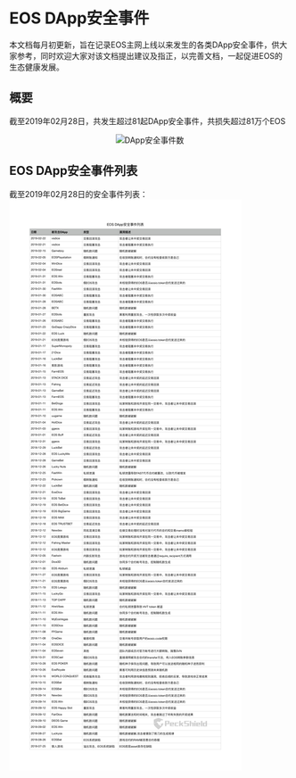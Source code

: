 # EOS DApp安全事件

本文档每月初更新，旨在记录EOS主网上线以来发生的各类DApp安全事件，供大家参考，同时欢迎大家对该文档提出建议及指正，以完善文档，一起促进EOS的生态健康发展。

## 概要
截至2019年02月28日，共发生超过81起DApp安全事件，共损失超过81万个EOS
<div align=center><img src="https://github.com/peckshield/EOS/blob/master/known_dapp_attacks/dapp_attacks_summary/dapp_attacks_summary_2019-03-01.jgp" alt="DApp安全事件数"/></div>

## EOS DApp安全事件列表
截至2019年02月28日的安全事件列表：
![EOS DApp安全事件列表](eos_dapp_attacks_2019_03_01.png)
